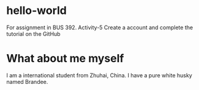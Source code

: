 # hello-world
For assignment in BUS 392. Activity-5
Create a account and complete the tutorial on the GitHub

# What about me myself
I am a international student from Zhuhai, China. I have a pure white husky named Brandee. 
